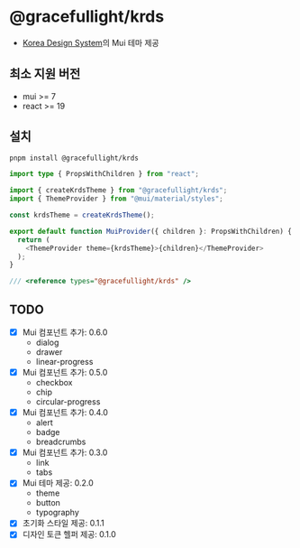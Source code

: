 # @gracefullight/krds

- [Korea Design System](https://www.krds.go.kr/)의 Mui 테마 제공

## 최소 지원 버전

- mui >= 7
- react >= 19

## 설치

```bash
pnpm install @gracefullight/krds
```

```ts
import type { PropsWithChildren } from "react";

import { createKrdsTheme } from "@gracefullight/krds";
import { ThemeProvider } from "@mui/material/styles";

const krdsTheme = createKrdsTheme();

export default function MuiProvider({ children }: PropsWithChildren) {
  return (
    <ThemeProvider theme={krdsTheme}>{children}</ThemeProvider>
  );
}
```

```ts
/// <reference types="@gracefullight/krds" />
```

## TODO

- [x] Mui 컴포넌트 추가: 0.6.0
  - dialog
  - drawer
  - linear-progress
- [x] Mui 컴포넌트 추가: 0.5.0
  - checkbox
  - chip
  - circular-progress
- [x] Mui 컴포넌트 추가: 0.4.0
  - alert
  - badge
  - breadcrumbs
- [x] Mui 컴포넌트 추가: 0.3.0
  - link
  - tabs
- [x] Mui 테마 제공: 0.2.0
  - theme
  - button
  - typography
- [x] 초기화 스타일 제공: 0.1.1
- [x] 디자인 토큰 헬퍼 제공: 0.1.0
